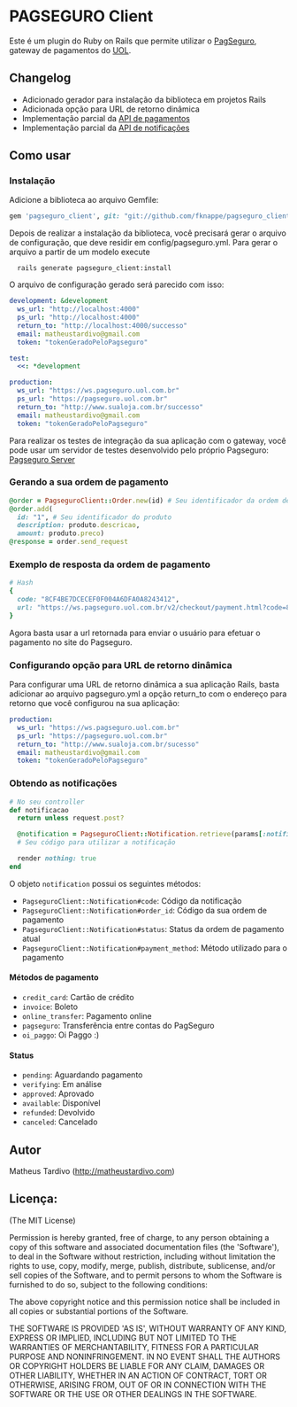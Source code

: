 # PAGSEGURO Client

Este é um plugin do Ruby on Rails que permite utilizar o [PagSeguro](https://pagseguro.uol.com.br), gateway de pagamentos do [UOL](http://uol.com.br).

## Changelog
* Adicionado gerador para instalação da biblioteca em projetos Rails
* Adicionada opção para URL de retorno dinâmica
* Implementação parcial da [API de pagamentos](https://pagseguro.uol.com.br/v2/guia-de-integracao/api-de-pagamentos.html)
* Implementação parcial da [API de notificações](https://pagseguro.uol.com.br/v2/guia-de-integracao/notificacoes.html)

## Como usar

### Instalação

Adicione a biblioteca ao arquivo Gemfile:

```ruby
gem 'pagseguro_client', git: "git://github.com/fknappe/pagseguro_client.git"
```

Depois de realizar a instalação da biblioteca, você precisará gerar o arquivo de configuração, que deve residir em config/pagseguro.yml. Para gerar o arquivo a partir de um modelo execute

      rails generate pagseguro_client:install

O arquivo de configuração gerado será parecido com isso: 

```yaml
development: &development
  ws_url: "http://localhost:4000"
  ps_url: "http://localhost:4000"
  return_to: "http://localhost:4000/successo"
  email: matheustardivo@gmail.com
  token: "tokenGeradoPeloPagseguro"

test:
  <<: *development

production:
  ws_url: "https://ws.pagseguro.uol.com.br"
  ps_url: "https://pagseguro.uol.com.br"
  return_to: "http://www.sualoja.com.br/successo"
  email: matheustardivo@gmail.com
  token: "tokenGeradoPeloPagseguro"
```

Para realizar os testes de integração da sua aplicação com o gateway, você pode usar um servidor de testes desenvolvido pelo próprio Pagseguro: [Pagseguro Server](https://github.com/carlosdelfino/PagSeguro-TestServer)

### Gerando a sua ordem de pagamento

```ruby
@order = PagseguroClient::Order.new(id) # Seu identificador da ordem de pagamento
@order.add(
  id: "1", # Seu identificador do produto
  description: produto.descricao,
  amount: produto.preco)
@response = order.send_request
```

### Exemplo de resposta da ordem de pagamento

```ruby
# Hash
{
  code: "8CF4BE7DCECEF0F004A6DFA0A8243412",
  url: "https://ws.pagseguro.uol.com.br/v2/checkout/payment.html?code=8CF4BE7DCECEF0F004A6DFA0A8243412"
}
```

Agora basta usar a url retornada para enviar o usuário para efetuar o pagamento no site do Pagseguro.

### Configurando opção para URL de retorno dinâmica

Para configurar uma URL de retorno dinâmica a sua aplicação Rails, basta adicionar ao arquivo pagseguro.yml a opção return_to com o endereço para retorno que você configurou na sua aplicação:

```yaml
production:
  ws_url: "https://ws.pagseguro.uol.com.br"
  ps_url: "https://pagseguro.uol.com.br"
  return_to: "http://www.sualoja.com.br/sucesso"
  email: matheustardivo@gmail.com
  token: "tokenGeradoPeloPagseguro"
```

### Obtendo as notificações

```ruby
# No seu controller
def notificacao
  return unless request.post?

  @notification = PagseguroClient::Notification.retrieve(params[:notificationCode])
  # Seu código para utilizar a notificação

  render nothing: true
end
```

O objeto `notification` possui os seguintes métodos:

* `PagseguroClient::Notification#code`: Código da notificação
* `PagseguroClient::Notification#order_id`: Código da sua ordem de pagamento
* `PagseguroClient::Notification#status`: Status da ordem de pagamento atual
* `PagseguroClient::Notification#payment_method`: Método utilizado para o pagamento

#### Métodos de pagamento

* `credit_card`: Cartão de crédito
* `invoice`: Boleto
* `online_transfer`: Pagamento online
* `pagseguro`: Transferência entre contas do PagSeguro
* `oi_paggo`: Oi Paggo :)

#### Status

* `pending`: Aguardando pagamento
* `verifying`: Em análise
* `approved`: Aprovado
* `available`: Disponível
* `refunded`: Devolvido
* `canceled`: Cancelado

## Autor
Matheus Tardivo (<http://matheustardivo.com>)

## Licença:

(The MIT License)

Permission is hereby granted, free of charge, to any person obtaining
a copy of this software and associated documentation files (the
'Software'), to deal in the Software without restriction, including
without limitation the rights to use, copy, modify, merge, publish,
distribute, sublicense, and/or sell copies of the Software, and to
permit persons to whom the Software is furnished to do so, subject to
the following conditions:

The above copyright notice and this permission notice shall be
included in all copies or substantial portions of the Software.

THE SOFTWARE IS PROVIDED 'AS IS', WITHOUT WARRANTY OF ANY KIND,
EXPRESS OR IMPLIED, INCLUDING BUT NOT LIMITED TO THE WARRANTIES OF
MERCHANTABILITY, FITNESS FOR A PARTICULAR PURPOSE AND NONINFRINGEMENT.
IN NO EVENT SHALL THE AUTHORS OR COPYRIGHT HOLDERS BE LIABLE FOR ANY
CLAIM, DAMAGES OR OTHER LIABILITY, WHETHER IN AN ACTION OF CONTRACT,
TORT OR OTHERWISE, ARISING FROM, OUT OF OR IN CONNECTION WITH THE
SOFTWARE OR THE USE OR OTHER DEALINGS IN THE SOFTWARE.
